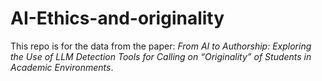 # AI-Ethics-and-originality
This repo is for the data from the paper: *From AI to Authorship: Exploring the Use of LLM Detection Tools for Calling on “Originality” of Students in Academic Environments*.

